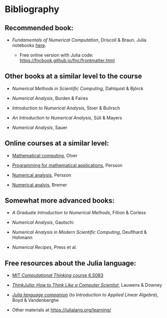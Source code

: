 # Bibliography

## Recommended book: 

- *Fundamentals of Numerical Computation*, Driscoll & Braun.
Julia notebooks [here](https://github.com/tobydriscoll/fnc-extras). 

  
  - Free online version with Julia code: https://fncbook.github.io/fnc/frontmatter.html


## Other books at a similar level to the course

- *Numerical Methods in Scientific Computing*, Dahlquist & Björck

- *Numerical Analysis*, Burden & Faires

- *Introduction to Numerical Analysis*, Stoer & Bulirsch

- *An Introduction to Numerical Analysis*, Süli & Mayers

- *Numerical Analysis*, Sauer


## Online courses at a similar level:

- [Mathematical computing](http://www.maths.usyd.edu.au/u/olver/teaching/MATH3976), Olver

- [Programming for mathematical applications](http://persson.berkeley.edu/math124), Persson

- [Numerical analysis](http://persson.berkeley.edu/math128a), Persson

- [Numerical analyis](https://www.math.ucdavis.edu/~bremer/classes/fall2018/MAT128a/slides.html), Bremer


## Somewhat more advanced books:

- *A Graduate Introduction to Numerical Methods*, Fillion & Corless

- *Numerical Analysis*, Gautschi

- *Numerical Analysis in Modern Scientific Computing*, Deuflhard & Hohmann

- *Numerical Recipes*, Press et al.







## Free resources about the Julia language:

- [MIT *Computational Thinking* course 6.S083](https://computationalthinking.mit.edu/Spring21/)

- [*ThinkJulia: How to Think Like a Computer Scientist*](https://benlauwens.github.io/ThinkJulia.jl/latest/book.html), Lauwens & Downey

- [*Julia language companion*](http://vmls-book.stanford.edu/vmls-julia-companion.pdf) (to *Introduction to Applied Linear Algebra*), Boyd & Vandenberghe

- Other materials at https://julialang.org/learning/

